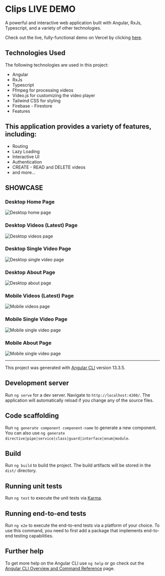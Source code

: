 # Clips LIVE DEMO
A powerful and interactive web application built with Angular, RxJs, Typescript, and a variety of other technologies.

Check out the live, fully-functional demo on Vercel by clicking [here](https://clipz-video-mwkkz3xp5-braveheart-tex.vercel.app).

## Technologies Used
The following technologies are used in this project:

- Angular
- RxJs
- Typescript
- Ffmpeg for processing videos
- Video.js for customizing the video player
- Tailwind CSS for styling
- Firebase - Firestore
- Features

## This application provides a variety of features, including:

- Routing
- Lazy Loading
- Interactive UI
- Authentication
- CREATE - READ and DELETE videos
- and more...

## SHOWCASE

### Desktop Home Page
<img src="https://i.hizliresim.com/ji0gicu.png" alt="Desktop home page"/>

### Desktop Videos (Latest) Page
<img src="https://i.hizliresim.com/qewmud3.png" alt="Desktop videos page"/>

### Desktop Single Video Page
<img src="https://i.hizliresim.com/thjc82m.png" alt="Desktop single video page"/>

### Desktop About Page
<img src="https://i.hizliresim.com/dlkaysz.png" alt="Desktop about page"/>

### Mobile Videos (Latest) Page
<img src="https://i.hizliresim.com/l8ydbza.png" alt="Mobile videos page"/>

### Mobile Single Video Page
<img src="https://i.hizliresim.com/tlw39x2.png" alt="Mobile single video page"/>

### Mobile About Page
<img src="https://i.hizliresim.com/77t18t0.png" alt="Mobile single video page"/>


<hr/>

This project was generated with [Angular CLI](https://github.com/angular/angular-cli) version 13.3.5.

## Development server

Run `ng serve` for a dev server. Navigate to `http://localhost:4200/`. The application will automatically reload if you change any of the source files.

## Code scaffolding

Run `ng generate component component-name` to generate a new component. You can also use `ng generate directive|pipe|service|class|guard|interface|enum|module`.

## Build

Run `ng build` to build the project. The build artifacts will be stored in the `dist/` directory.

## Running unit tests

Run `ng test` to execute the unit tests via [Karma](https://karma-runner.github.io).

## Running end-to-end tests

Run `ng e2e` to execute the end-to-end tests via a platform of your choice. To use this command, you need to first add a package that implements end-to-end testing capabilities.

## Further help

To get more help on the Angular CLI use `ng help` or go check out the [Angular CLI Overview and Command Reference](https://angular.io/cli) page.
